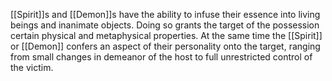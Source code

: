 [[Spirit]]s and [[Demon]]s have the ability to infuse their essence into living beings and inanimate objects. Doing so grants the target of the possession certain physical and metaphysical properties. 
At the same time the [[Spirit]] or [[Demon]] confers an aspect of their personality onto the target, ranging from small changes in demeanor of the host to full unrestricted control of the victim.